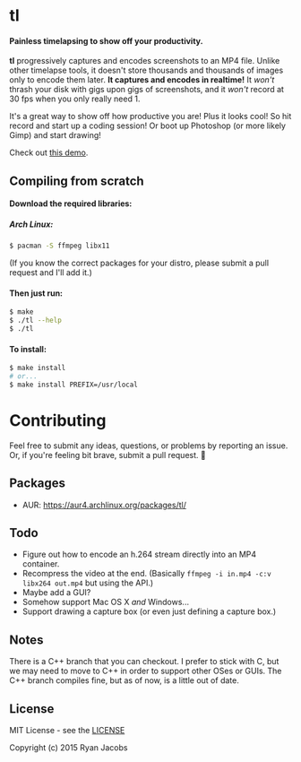 # tl
#### Painless timelapsing to show off your productivity.

**tl** progressively captures and encodes screenshots to an MP4 file. Unlike
other timelapse tools, it doesn't store thousands and thousands of images only
to encode them later. **It captures and encodes in realtime!** It *won't* thrash
your disk with gigs upon gigs of screenshots, and it *won't* record at 30 fps
when you only really need 1.

It's a great way to show off how productive you are! Plus it looks cool! So
hit record and start up a coding session! Or boot up Photoshop (or more likely
Gimp) and start drawing!

Check out [this demo](https://vimeo.com/133315382).

## Compiling from scratch
#### Download the required libraries:

##### Arch Linux:
```bash
$ pacman -S ffmpeg libx11
```

(If you know the correct packages for your distro, please submit a pull
request and I'll add it.)

#### Then just run:
```bash
$ make
$ ./tl --help
$ ./tl
```

#### To install:
```bash
$ make install
# or...
$ make install PREFIX=/usr/local
```

# Contributing
Feel free to submit any ideas, questions, or problems by reporting an issue.
Or, if you're feeling bit brave, submit a pull request. :grimacing:

## Packages
* AUR: https://aur4.archlinux.org/packages/tl/

## Todo
* Figure out how to encode an h.264 stream directly into an MP4 container.
* Recompress the video at the end. (Basically `ffmpeg -i in.mp4 -c:v libx264 out.mp4` but using the API.)
* Maybe add a GUI?
* Somehow support Mac OS X *and* Windows...
* Support drawing a capture box (or even just defining a capture box.)

## Notes
There is a C++ branch that you can checkout. I prefer to stick with C, but we
may need to move to C++ in order to support other OSes or GUIs. The C++ branch
compiles fine, but as of now, is a little out of date.

## License
MIT License - see the [LICENSE](https://raw.githubusercontent.com/ryanmjacobs/tl/master/LICENSE)

Copyright (c) 2015 Ryan Jacobs
